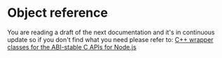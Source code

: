 # Object reference

You are reading a draft of the next documentation and it's in continuous update so
if you don't find what you need please refer to:
[C++ wrapper classes for the ABI-stable C APIs for Node.js](https://nodejs.github.io/node-addon-api/)
